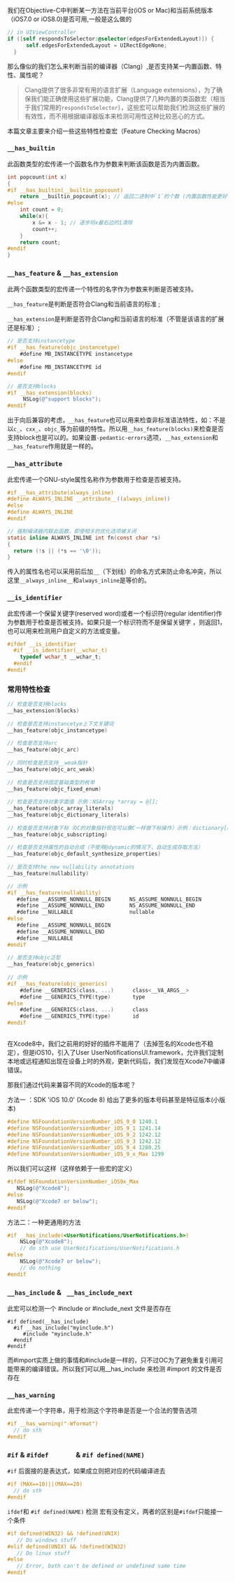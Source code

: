 



我们在Objective-C中判断某一方法在当前平台(iOS or Mac)和当前系统版本（iOS7.0 or iOS8.0)是否可用,一般是这么做的

```objective-c
// in UIViewController
if ([self respondsToSelector:@selector(edgesForExtendedLayout)]) {
      self.edgesForExtendedLayout = UIRectEdgeNone;
  }
```

那么像似的我们怎么来判断当前的编译器（Clang）,是否支持某一内置函数、特性、属性呢？

> Clang提供了很多非常有用的语言扩展（Language extensions），为了确保我们能正确使用这些扩展功能，Clang提供了几种内置的类函数宏（相当于我们常用的`respondsToSelector`），这些宏可以帮助我们检测这些扩展的有效性，而不用根据编译器版本来检测可用性这种比较恶心的方式。

本篇文章主要来介绍一些这些特性检查宏（Feature Checking Macros）

### `__has_builtin`

此函数类型的宏传递一个函数名作为参数来判断该函数是否为内置函数。

```c
int popcount(int x)
{
#if __has_builtin(__builtin_popcount)
    return __builtin_popcount(x); // 返回二进制中`1`的个数 (内置函数性能更好)
#else
    int count = 0;
    while(x){
        x &= x - 1; // 逐步将x最右边的1清除
        count++;
    }
    return count;
#endif
}
```

### `__has_feature` & `__has_extension`

此两个函数类型的宏传递一个特性的名字作为参数来判断是否被支持。

`__has_feature`是判断是否符合Clang和当前语言的标准 ;

`__has_extension`是判断是否符合Clang和当前语言的标准（不管是该语言的扩展还是标准）;

```objective-c
// 是否支持instancetype
#if __has_feature(objc_instancetype)
    #define MB_INSTANCETYPE instancetype
#else
    #define MB_INSTANCETYPE id
#endif

// 是否支持blocks
#if __has_extension(blocks)
     NSLog(@"support blocks");
#endif
```

出于向后兼容的考虑，`__has_feature`也可以用来检查非标准语法特性，如：不是以`c_`、`cxx_`、`objc_`等为前缀的特性。所以用`__has_feature(blocks)`来检查是否支持block也是可以的。如果设置`-pedantic-errors`选项，`__has_extension`和`__has_feature`作用就是一样的。

### `__has_attribute`

此宏传递一个GNU-style属性名称作为参数用于检查是否被支持。

```c
#if __has_attribute(always_inline)
#define ALWAYS_INLINE __attribute__((always_inline))
#else
#define ALWAYS_INLINE
#endif

// 强制编译器内联此函数，即使相关的优化选项被关闭
static inline ALWAYS_INLINE int fn(const char *s)
{
  return (!s || (*s == '\0'));
}
```

传入的属性名也可以采用前后加`__`（下划线）的命名方式来防止命名冲突，所以这里`__always_inline__`和`always_inline`是等价的。

### `__is_identifier`

此宏传递一个保留关键字(reserved word)或者一个标识符(regular identifier)作为参数用于检查是否被支持。如果只是一个标识符而不是保留关键字 ，则返回1，也可以用来检测用户自定义的方法或变量。

```c
#ifdef __is_identifier          
  #if __is_identifier(__wchar_t)
    typedef wchar_t __wchar_t;
  #endif
#endif
```

### 常用特性检查

```objective-c
// 检查是否支持blocks
__has_extension(blocks)  
  
// 检查是否支持instancetye上下文关键词
__has_feature(objc_instancetype)
  
// 检查是否支持arc
__has_feature(objc_arc) 
  
// 同时检查是否支持__weak指针
__has_feature(objc_arc_weak)
 
// 检查是否支持固定基础类型的枚举
__has_feature(objc_fixed_enum)
  
// 检查是否支持对象字面值 示例：NSArray *array = @[];
__has_feature(objc_array_literals) 
__has_feature(objc_dictionary_literals) 
  
// 检查是否支持对象下标（OC的对象指针现在可以像C一样做下标操作）示例：dictionary[key]
__has_feature(objc_subscripting)
  
// 检查是否支持属性的自动合成（不使用@dynamic的情况下，自动生成存取方法）
__has_feature(objc_default_synthesize_properties) 
  
// 是否支持the new nullability annotations
__has_feature(nullability)

// 示例
#if __has_feature(nullability)
   #define __ASSUME_NONNULL_BEGIN      NS_ASSUME_NONNULL_BEGIN
   #define __ASSUME_NONNULL_END        NS_ASSUME_NONNULL_END
   #define __NULLABLE                  nullable
#else
   #define __ASSUME_NONNULL_BEGIN
   #define __ASSUME_NONNULL_END
   #define __NULLABLE
#endif
  
// 是否支持objc泛型
__has_feature(objc_generics)
 
// 示例
#if __has_feature(objc_generics)
    #define __GENERICS(class, ...)      class<__VA_ARGS__>
    #define __GENERICS_TYPE(type)       type
#else
    #define __GENERICS(class, ...)      class
    #define __GENERICS_TYPE(type)       id
#endif
  
```



在Xcode8中，我们之前用的好好的插件不能用了（去掉签名的Xcode也不稳定），但是iOS10，引入了User UserNotificationsUI.framework，允许我们定制本地或远程通知出现在设备上时的外观，更新代码后，我们发现在Xcode7中编译错误。

那我们通过代码来兼容不同的Xcode的版本呢？

方法一 ：SDK 'iOS 10.0' (Xcode 8) 给出了更多的版本号码甚至是特征版本(小版本)

```c
#define NSFoundationVersionNumber_iOS_9_0 1240.1
#define NSFoundationVersionNumber_iOS_9_1 1241.14
#define NSFoundationVersionNumber_iOS_9_2 1242.12
#define NSFoundationVersionNumber_iOS_9_3 1242.12
#define NSFoundationVersionNumber_iOS_9_4 1280.25
#define NSFoundationVersionNumber_iOS_9_x_Max 1299
```

所以我们可以这样（这样依赖于一些宏的定义）

```objective-c
#ifdef NSFoundationVersionNumber_iOS9x_Max
   NSLog(@"Xcode8");
#else
   NSLog(@"Xcode7 or below");
#endif
```

方法二：一种更通用的方法

```objective-c
#if __has_include(<UserNotifications/UserNotifications.h>)
    NSLog(@"Xcode8");
    // do sth use UserNotifications/UserNotifications.h
#else
    NSLog(@"Xcode7 or below");
    // do nothing
#endif
```



### `__has_include`  &  ` __has_include_next`

此宏可以检测一个 #include or #include_next 文件是否存在

```
#if defined(__has_include)
  #if __has_include("myinclude.h")
     #include "myinclude.h"
  #endif
#endif
```

而#import实质上做的事情和#include是一样的，只不过OC为了避免重复引用可能带来的编译错误。所以我们可以用__has_include 来检测 #import 的文件是否存在



### `__has_warning`

此宏传递一个字符串，用于检测这个字符串是否是一个合法的警告选项

```c
#if __has_warning("-Wformat")
  // do sth
#endif
```



###  `#if`  &  `#ifdef       `  &  `#if defined(NAME)` 

`#if` 后面接的是表达式，如果成立则把对应的代码编译进去

```c
#if (MAX==10)||(MAX==20) 
  // do sth 
#endif
```

`ifdef`和  `#if defined(NAME)` 检测 宏有没有定义，两者的区别是`#ifdef`只能接一个条件

```c
#if defined(WIN32) && !defined(UNIX)
   // Do windows stuff
#elif defined(UNIX) && !defined(WIN32)
   // Do linux stuff
#else
   // Error, both can't be defined or undefined same time
#endif
```









